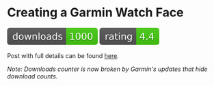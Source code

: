 # Creating a Garmin Watch Face

![downloads](https://raw.githubusercontent.com/Antvirf/garmin-watch-face-guide/main/badges/downloads.svg)
![rating](https://raw.githubusercontent.com/Antvirf/garmin-watch-face-guide/main/badges/rating.svg)

Post with full details can be found [here](https://aviitala.com/posts/garmin-watchface-tutorial/).

*Note: Downloads counter is now broken by Garmin's updates that hide download counts.*

